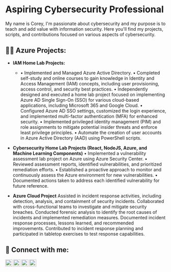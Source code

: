 <h1>Aspiring Cybersecurity Professional</h1>
  
 My name is Corey, I'm passionate about cybersecurity and my purpose is to teach and add value with information security. Here you'll find my projects, scripts, and contributions focused on various aspects of cybersecurity.


<h2>👨‍💻 Azure Projects:</h2>

- <b>IAM Home Lab Projects: </b>
  - •	Implemented and Managed Azure Active Directory.
•	Completed self-study and online courses to gain knowledge in Identity and Access Management (IAM) concepts, including user provisioning, access control, and security best practices.
•	Independently designed and executed a home lab project focused on implementing Azure AD Single Sign-On (SSO) for various cloud-based applications, including Microsoft 365 and Google Cloud.
•	Configured Azure AD SSO settings, customized the login experience, and implemented multi-factor authentication (MFA) for enhanced security.
•	Implemented privileged identity management (PIM) and role assignments to mitigate potential insider threats and enforce least privilege principles.
•	Automate the creation of user accounts in Azure Active Directory (AAD) using PowerShell scripts.

- <b>Cybersecurity Home Lab Projects (React, NodeJS, Azure, and Machine Learning Components)</b>
  •	Implemented a vulnerability assessment lab project on Azure using Azure Security Center.
•	Reviewed assessment reports, identified vulnerabilities, and prioritized remediation efforts.
•	Established a proactive approach to monitor and continuously assess the Azure environment for new vulnerabilities.
•	Documented actions taken to address each identified vulnerability for future reference.

- <b>Azure Cloud Project</b>
 Assisted in incident response activities, including detection, analysis, and containment of security incidents.
Collaborated with cross-functional teams to investigate and mitigate security breaches.
Conducted forensic analysis to identify the root causes of incidents and implemented remediation measures.
Documented incident response processes, lessons learned, and recommended improvements.
Contributed to incident response planning and participated in tabletop exercises to test response capabilities.


<h2> 🤳 Connect with me:</h2>

[<img align="left" alt="JoshMadakor | YouTube" width="22px" src="https://cdn.jsdelivr.net/npm/simple-icons@v3/icons/youtube.svg" />][youtube]
[<img align="left" alt="JoshMadakor | Twitter" width="22px" src="https://cdn.jsdelivr.net/npm/simple-icons@v3/icons/twitter.svg" />][twitter]
[<img align="left" alt="JoshMadakor | LinkedIn" width="22px" src="https://cdn.jsdelivr.net/npm/simple-icons@v3/icons/linkedin.svg" />][linkedin]
[<img align="left" alt="JoshMadakor | Instagram" width="22px" src="https://cdn.jsdelivr.net/npm/simple-icons@v3/icons/instagram.svg" />][instagram]

[twitter]: https://twitter.com/joshmadakor
[youtube]: https://www.youtube.com/c/joshmadakor
[instagram]: https://www.instagram.com/joshmadakor/
[linkedin]: https://linkedin.com/in/joshmadakor

<!--
**joshmadakor1/joshmadakor1** is a ✨ _special_ ✨ repository because its `README.md` (this file) appears on your GitHub profile.

